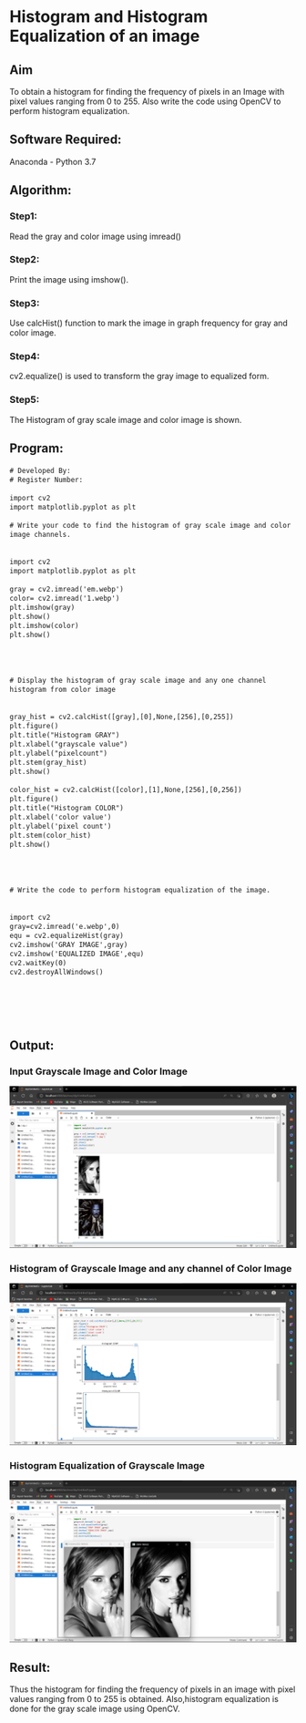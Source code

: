 # Histogram and Histogram Equalization of an image
## Aim
To obtain a histogram for finding the frequency of pixels in an Image with pixel values ranging from 0 to 255. Also write the code using OpenCV to perform histogram equalization.

## Software Required:
Anaconda - Python 3.7

## Algorithm:
### Step1:
Read the gray and color image using imread()

### Step2:
Print the image using imshow().

### Step3:
Use calcHist() function to mark the image in graph frequency for gray and color image.

### Step4:
cv2.equalize() is used to transform the gray image to equalized form.

### Step5:
The Histogram of gray scale image and color image is shown.

## Program:
```
# Developed By:
# Register Number:

import cv2
import matplotlib.pyplot as plt

# Write your code to find the histogram of gray scale image and color image channels.


import cv2
import matplotlib.pyplot as plt

gray = cv2.imread('em.webp')
color= cv2.imread('1.webp')
plt.imshow(gray)
plt.show()
plt.imshow(color)
plt.show()




# Display the histogram of gray scale image and any one channel histogram from color image


gray_hist = cv2.calcHist([gray],[0],None,[256],[0,255])
plt.figure()
plt.title("Histogram GRAY")
plt.xlabel("grayscale value")
plt.ylabel("pixelcount")
plt.stem(gray_hist)
plt.show()

color_hist = cv2.calcHist([color],[1],None,[256],[0,256])
plt.figure()
plt.title("Histogram COLOR")
plt.xlabel('color value')
plt.ylabel('pixel count')
plt.stem(color_hist)
plt.show()




# Write the code to perform histogram equalization of the image. 


import cv2
gray=cv2.imread('e.webp',0)
equ = cv2.equalizeHist(gray)
cv2.imshow('GRAY IMAGE',gray)
cv2.imshow('EQUALIZED IMAGE',equ)
cv2.waitKey(0)
cv2.destroyAllWindows()






```
## Output:
### Input Grayscale Image and Color Image
![](1.png)

### Histogram of Grayscale Image and any channel of Color Image
![](2.png)

### Histogram Equalization of Grayscale Image
![](3.png)
## Result: 
Thus the histogram for finding the frequency of pixels in an image with pixel values ranging from 0 to 255 is obtained. Also,histogram equalization is done for the gray scale image using OpenCV.
